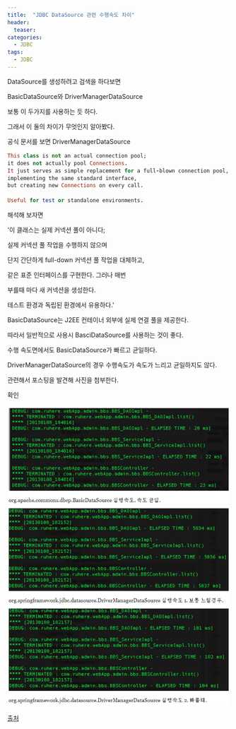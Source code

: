```yaml
---
title:  "JDBC DataSource 관련 수행속도 차이"
header:
  teaser: 
categories: 
  - JDBC
tags:
  - JDBC
---
```


DataSource를 생성하려고 검색을 하다보면

BasicDataSource와 DriverManagerDataSource

보통 이 두가지를 사용하는 듯 하다.

그래서 이 둘의 차이가 무엇인지 알아봤다.

공식 문서를 보면 DriverManagerDataSource

```ruby
This class is not an actual connection pool; 
it does not actually pool Connections. 
It just serves as simple replacement for a full-blown connection pool,
implementing the same standard interface, 
but creating new Connections on every call.

Useful for test or standalone environments.
```
해석해 보자면 

'이 클래스는 실제 커넥션 풀이 아니다; 

실제 커넥션 풀 작업을 수행하지 않으며

단지 간단하게 full-down 커넥션 풀 작업을 대체하고, 

같은 표준 인터페이스를 구현한다. 그러나 매번 

부를때 마다 새 커넥션을 생성한다.

테스트 환경과 독립된 환경에서 유용하다.'

BasicDataSource는 J2EE 컨테이너 외부에 실제 연결 풀을 제공한다.

따라서 일반적으로 사용시 BasciDataSource를 사용하는 것이 좋다.

수행 속도면에서도 BasicDataSource가 빠르고 균일하다.

DriverManagerDataSource의 경우 수행속도가 속도가 느리고 균일하지도 않다.

관련해서 포스팅을 발견해 사진을 첨부한다.

확인

<img src="/assets/img/20200805/datasource2.png">

[출처][dataSource]


[dataSource]: https://ls-al.tumblr.com/post/40004576494/basicdatasource-vs-drivermanagerdatasource
